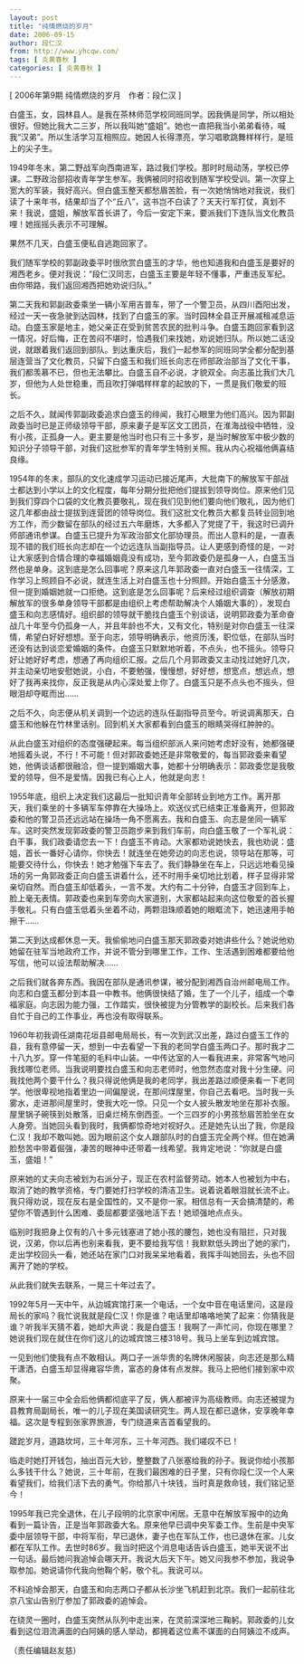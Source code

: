 ```yaml
---
layout: post
title: "纯情燃烧的岁月"
date: 2006-09-15
author: 段仁汉
from: http://www.yhcqw.com/
tags: [ 炎黄春秋 ]
categories: [ 炎黄春秋 ]
---
```



[ 2006年第9期 纯情燃烧的岁月　作者：段仁汉 ]


白盛玉，女，园林县人。是我在茶林师范学校同班同学。因我俩是同学，所以相处很好。但她比我大二三岁，所以我叫她“盛姐”。她也一直把我当小弟弟看待，喊我“汉弟”。所以生活学习互相照应。她因人长得漂亮，学习唱歌跳舞样样行，是班上的尖子生。


1949年冬末，第二野战军向西南进军，路过我们学校。那时时局动荡，学校已停课。二野政治部招收青年学生参军。我俩被同时招收到随军学校受训。第一次穿上宽大的军装，我好高兴。但白盛玉整天都愁眉苦脸，有一次她悄悄地对我说，我们读了十来年书，结果却当了个“丘八”，这书岂不白读了？天天行军打仗，真划不来！我说，盛姐，解放军首长讲了，今后一安定下来，要派我们下连队当文化教员哩！她摇摇头表示不可理解。

果然不几天，白盛玉便私自逃跑回家了。


我们随军学校的郭副政委平时很欣赏白盛玉的才华，他也知道我和白盛玉是要好的湘西老乡。便对我说：“段仁汉同志，白盛玉主要是年轻不懂事，严重违反军纪。由你带路，我们返回湘西把她劝说归队。”


第二天我和郭副政委乘坐一辆小军用吉普车，带了一个警卫员，从四川酉阳出发，经过一天一夜急驶到达园林，找到了白盛玉的家。当时园林全县正开展减租减息运动。白盛玉家是地主，她父亲正在受到贫苦农民的批判斗争。白盛玉跑回家看到这一情况，好后悔，正在苦闷不堪时，恰遇我们来找她，劝说她归队。所以她二话没说，就跟着我们返回到部队。到达重庆后，我们一起参军的同班同学全都分配到基层连营当了文化教员，只留下白盛玉和我们班长向志在师部政治部当了文化干事，我们都羡慕不已，但也无法攀比。白盛玉自不必说，才貌双全。向志虽比我们大几岁，但他为人处世稳重，而且吹打弹唱样样拿的起放的下，一贯是我们敬爱的班长。


之后不久，就闻传郭副政委追求白盛玉的绯闻，我打心眼里为他们高兴。因为郭副政委当时已是正师级领导干部，原来妻子是军区文工团员，在淮海战役中牺牲，没有小孩，正孤身一人。更主要是他当时也只有三十多岁，是当时解放军中极少数的知识分子领导干部，对我们这批参军的青年学生特别关照。我从内心祝福他俩喜结良缘。


1954年的冬末，部队的文化速成学习运动已接近尾声，大批南下的解放军干部战士都达到小学以上的文化程度，每年分期分批把他们提拔到领导岗位。原来他们见到我们穿四个口袋的文化教员要敬礼，现在我们见到他们要向他们敬礼，因为他们这几年都由战士提拔到连营团的领导岗位。我们这批文化教员大都复员转业回到地方工作，而少数留在部队的经过五六年磨炼，大多都入了党提了干，我这时已调升师部通讯参谋。白盛玉已提升为军政治部文化部协理员。而出人意料的是，一直表现不错的我们班长向志却在一个边远连队当副指导员。让人更感到奇怪的是，一对让大家感到合情合理的幸福婚姻竟没有成功，至今郭政委仍是孤身一人，白盛玉当然也是单身。这到底是怎么回事呢？原来这几年郭政委一直对白盛玉一往情深，工作学习上照顾自不必说，就连生活上对白盛玉也十分照顾。开始白盛玉十分感激，但一提到婚姻她就一口拒绝。这到底是怎么回事呢？后来经过组织调查（解放初期解放军的很多单身领导干部都是由组织上考虑帮助解决个人婚姻大事的），发现白盛玉和向志感情好。组织部的领导就干脆找白盛玉个别谈话，说明郭政委为革命奋战几十年至今仍孤身一人，并且年龄也不大，又有文化，特别是对你白盛玉一往深情，希望白好好想想。至于向志，领导明确表示，他资历浅，职位低，在部队当时还没有达到谈恋爱婚姻的条件。白盛玉只默默地听着，不点头，也不摇头。领导只好让她好好考虑，想通了再向组织汇报。之后几个月郭政委又主动找过她好几次，并主动亲切地安慰她说，小白，不要勉强，慢慢想，好好想，想宽点，想远点，想好了我再来找你，反正我是从内心深处爱上你了。白盛玉只是不点头也不摇头，但眼泪却夺眶而出……

之后不久，向志便从机关调到一个边远的连队任副指导员至今。听说调离那天，白盛玉和他躲在竹林里话别。回到机关大家都看到白盛玉的眼睛哭得红肿肿的。


从此白盛玉对组织的态度强硬起来。每当组织部派人来问她考虑好没有，她都强硬地摇着头说，不行！不可能！但对郭政委她还是非常敬爱的，每当郭政委来看望她，他俩谈话都很融洽，但一提到婚姻大事，她都十分明确表示：郭政委您是我敬爱的领导，但不是爱情。因我已有心上人，他就是向志！


1955年底，组织上决定我们这最后一批知识青年全部转业到地方工作。离开那天，我们乘坐的十多辆军车停靠在大操场上。欢送仪式已结束正准备离开，但郭政委和他的警卫员还远远站在操场一角不愿离去。我和白盛玉、向志是坐同一辆军车。这时突然发现郭政委的警卫员跑步来到我们车前，向白盛玉敬了一个军礼说：白干事，我们政委请您去一下！白盛玉不肯动。大家都劝说她快去，我也劝说：盛姐，首长一番好心请你，你快去！就连坐在她旁边的向志也说，领导站在那等，可能要交待什么，你快去！她才勉强下车去了。我们静静坐在车上，只远远地看见操场的另一角郭政委正向白盛玉讲着什么，还不时用手亲切地比划着，样子显得非常亲切自然。而白盛玉却低着头，一言不发。大约有二十分钟，白盛玉才回到车上，脸上毫无表情。郭政委也来到车旁向大家道别，大家都站起来向这位敬爱的首长握手敬礼。只有白盛玉低着头坐着不动，两颗泪珠顺着她的眼眶流下，她迅速用手帕擦干……


第二天到达成都休息一天。我偷偷地问白盛玉那天郭政委对她讲些什么？她说他劝她留在驻军当地政府工作，并说不管分到哪里工作，工作、生活遇到困难都要给他写信，他可以设法帮助解决……


之后我们就各奔东西。我因在部队是通讯参谋，被分配到湘西自治州邮电局工作。向志和白盛玉都分到本县一中教书。他俩很快结了婚，生了一个儿子，组成一个幸福家庭。向志因为能力强，工作踏实，很快被提为分管教学的副校长。后来我们各自忙于自己的工作事业，再也没有取得联系。


1960年初我调任湖南花垣县邮电局局长，有一次到武汉出差，路过白盛玉工作的县，我有意停留一天，想到一中去看望一下我的老同学白盛玉两口子。那时我才二十八九岁。穿一件笔挺的毛料中山装。一中传达室的人一看我进来，非常客气地问我找哪位老师。当我说明要找白盛玉和向志老师时，他忽然态度对我十分生硬。问我找他两个要干什么？我只得说他俩是我的老同学，我出差路过顺便来看一下老同学。他很卑视地指着里边一间偏屋说，在那间煤屋里，你自己去看吧。当时我一头雾水，走进那间屋里时，使我大吃一惊。只见一个女人披头散发地坐在那补衣服。屋里锅子碗筷到处散落，旧桌烂椅东倒西歪。一个三四岁的小男孩愁眉苦脸坐在女人身旁。当她回头看到我时，我俩都惊奇地对视好久。还是她先认出了我，你是段仁汉！我却不敢叫她。因为眼前这个女人跟部队时的白盛玉完全两个样。但在她满脸愁苦中带着倔强，凄苦的眼神中还带着一线希望。我肯定地说：“你就是白盛玉，盛姐！”


原来她的丈夫向志被划为右派分子，现正在农村监督劳动。她本人也被划为中右，取消了她的教学资格，专门要她打扫学校的清洁卫生。说着说着眼泪就长流不止。我只得劝说，现在反右是全国性的，又不是你一家。相信总有一天会搞清楚的，希望你不管遇到什么困难、委屈都要坚强地活下去！她顽强地点点头。


临别时我把身上仅有的八十多元钱塞进了她小孩的腰包，她也没有阻拦，只对我说，汉弟，你以后再也别来看我，更不要给我写信！我默默低头跨出了她的家门，走出学校回头一看，她还站在家门口对我呆呆地看着，我挥手叫她回去，头也不回离开了她的学校。

从此我们就失去联系，一晃三十年过去了。


1992年5月一天中午，从边城宾馆打来一个电话，一个女中音在电话里问，这是段局长的家吗？我忙说我就是段仁汉！你是谁？电话里却咯咯地笑了起来：你猜我是谁？听我半天猜不着，她却大声说：我是白盛玉！我啊了一声忙问，你现在哪里？她说我们现在就住在你们这儿的边城宾馆三楼318号。我马上坐车到边城宾馆。

一见到他们使我有点不敢相认。两口子一派华贵的名牌休闲服装，向志还是那么精干潇洒，白盛玉却显得雍容华贵，富态的身体有点发胖。我马上把他们接到家中欢聚。


原来十一届三中全会后他俩都彻底平了反，俩人都被评为高级教师。向志还被提为县教育局副局长，唯一的儿子现在美国读研究生。两人现在都已退休，安享晚年幸福。这次是专程到张家界旅游，专门绕道来吉首看望我的。

蹉跎岁月，道路坎坷，三十年河东，三十年河西。我们嗟叹不已！


临走时她打开钱包，抽出百元大钞，整整数了八张塞给我的孙子。我说你给小孩那么多钱干什么？她说，三十年前，在我们最困难的日子里，只有你段仁汉一个人来看望我们，给我们活下去的勇气。你给那八十块钱，当时真是救命钱，我们铭记至今！


1995年我已完全退休，在儿子段明的北京家中闲居。无意中在解放军报中的边角看到一篇讣告，正是当年郭政委大名。原来他早已调中央军委工作。生前是中央军委中层领导干部，中将军衔，早已退休，妻子也在军队工作，也已退休在家。儿女都在军队工作。去世时86岁。我当时把这个消息电话告诉白盛玉，她半天说不出一句话。最后她问我追悼会哪天开。我说大后天下午。她又问我参不参加，我说争取参加。她说请你代我向他鞠个躬，敬个礼。我说可以。

不料追悼会那天，白盛玉和向志两口子都从长沙坐飞机赶到北京。我们一起前往北京八宝山告别厅参加了郭政委的追悼会。

在绕灵一圈时，白盛玉突然从队列中走出来，在灵前深深地三鞠躬。郭政委的儿女看到这位泪流满面的白阿姨的感人举动，都拥着这位素不谋面的白阿姨泣不成声。

（责任编辑赵友慈）


